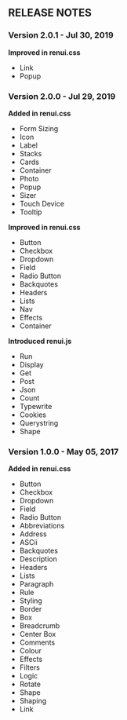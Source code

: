 ## RELEASE NOTES


### Version 2.0.1 - Jul 30, 2019
**Improved in renui.css**
- Link
- Popup

### Version 2.0.0 - Jul 29, 2019
**Added in renui.css**
- Form Sizing
- Icon
- Label
- Stacks
- Cards
- Container
- Photo
- Popup
- Sizer
- Touch Device
- Tooltip

**Improved in renui.css**
- Button
- Checkbox
- Dropdown
- Field
- Radio Button
- Backquotes
- Headers
- Lists
- Nav
- Effects
- Container

**Introduced renui.js**
- Run
- Display
- Get
- Post
- Json
- Count
- Typewrite
- Cookies
- Querystring
- Shape

### Version 1.0.0 - May 05, 2017
**Added in renui.css**
- Button
- Checkbox
- Dropdown
- Field
- Radio Button
- Abbreviations
- Address
- ASCii
- Backquotes
- Description
- Headers
- Lists
- Paragraph
- Rule
- Styling
- Border
- Box
- Breadcrumb
- Center Box
- Comments
- Colour
- Effects
- Filters
- Logic
- Rotate
- Shape
- Shaping
- Link
